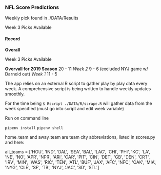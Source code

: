 ### NFL Score Predictions

Weekly pick found in ./DATA/Results

Week 3 Picks Available 


#### Record
**Overall** 

Week 3 Picks Available


**Overvall for 2019 Season**
20 - 11
*Week 2*
9 - 6 (excluded NYJ game w/ Darnold out)
*Week 1*
11 - 5

The app relies on an external R script to gather play by play data every week. 
A comprehensive script is being written to handle weekly updates smoothly.

For the time being
`$ Rscript ./DATA/R/scrape.R`
will gather data from the week specified (must go into script and edit week variable)



Run on command line

`pipenv install`
`pipenv shell`



home_team and away_team are team city abbreviations, listed in scores.py and here:

all_teams = ['HOU',
             'IND',
             'DAL',
             'SEA',
             'BAL',
             'LAC',
             'CHI',
             'PHI',
             'KC',
             'LA',
             'NE',
             'NO',
             'APR',
             'NPR',
             'ARI',
             'CAR',
             'PIT',
             'CIN',
             'DET',
             'GB',
             'DEN',
             'CRT',
             'IRV',
             'MIN',
             'WAS',
             'RIC',
             'TEN',
             'ATL',
             'BUF',
             'JAX',
             'AFC',
             'NFC',
             'OAK',
             'MIA',
             'NYG',
             'CLE',
             'SF',
             'TB',
             'NYJ',
             'JAC',
             'SD',
             'STL']